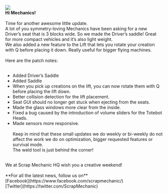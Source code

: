 ![](http://i.imgur.com/W099y5P.png)<br/>
**Hi Mechanics!**<br/>
<br/>
Time for another awesome little update.<br/>
A lot of you symmetry-loving Mechanics have been asking for a new Driver’s seat that is 3 blocks wide. So we made the Driver’s saddle! Great for more compact vehicles and it’s also light weight.<br/>
We also added a new feature to the Lift that lets you rotate your creation with Q before placing it down. Really useful for bigger flying machines. <br/>
<br/>
Here are the patch notes:<br/>
<br/>
* Added Driver’s Saddle <br/>
* Added Saddle<br/>
* When you pick up creations on the lift, you can now rotate them with Q before placing the lift down.<br/>
* Better collision detection for the lift placement.<br/>
* Seat GUI should no longer get stuck when ejecting from the seats.<br/>
* Made the glass windows more clear from the inside.<br/>
* Fixed a bug caused by the introduction of volume sliders for the Totebot Heads.<br/>
* Made sensors more responsive.<br/><br/>
Keep in mind that these small updates we do weekly or bi-weekly do not affect the work we do on optimization, bigger requested features or survival mode. <br/>
The weld tool is just behind the corner!<br/>
<br/>
We at Scrap Mechanic HQ wish you a creative weekend!<br/>
<br/>
**For all the latest news, follow us on** <br/>
[Facebook](https://www.facebook.com/scrapmechanic/)<br/>
[Twitter](https://twitter.com/ScrapMechanic)